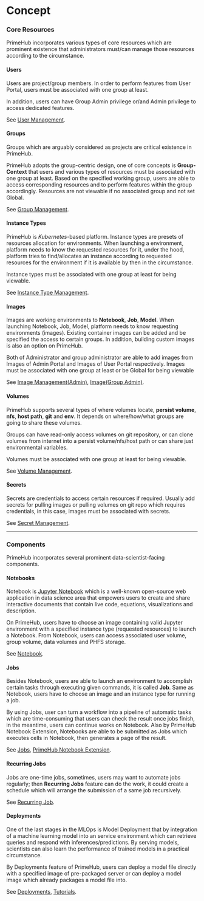 # Concept

### Core Resources

PrimeHub incorporates various types of core resources which are prominent existence that administrators must/can manage those resources according to the circumstance.

#### Users

Users are project/group members. In order to perform features from User Portal, users must be associated with one group at least.

In addition, users can have Group Admin privilege or/and Admin privilege to access dedicated features.

See [User Management](../../../guides/administrator-guide/user-management.md).

#### Groups

Groups which are arguably considered as projects are critical existence in PrimeHub.

PrimeHub adopts the group-centric design, one of core concepts is **Group-Context** that users and various types of resources must be associated with one group at least. Based on the specified working group, users are able to access corresponding resources and to perform features within the group accordingly. Resources are not viewable if no associated group and not set Global.

See [Group Management](../../../guides/administrator-guide/group-management.md).

#### Instance Types

PrimeHub is _Kubernetes_-based platform. Instance types are presets of resources allocation for environments. When launching a environment, platform needs to know the requested resources for it, under the hood, platform tries to find/allocates an instance according to requested resources for the environment if it is available by then in the circumstance.

Instance types must be associated with one group at least for being viewable.

See [Instance Type Management](../../../guides/administrator-guide/instance-type-management/).

#### Images

Images are working environments to **Notebook**, **Job**, **Model**. When launching Notebook, Job, Model, platform needs to know requesting environments (images). Existing container images can be added and be specified the access to certain groups. In addition, building custom images is also an option on PrimeHub.

Both of Administrator and group administrator are able to add images from Images of Admin Portal and Images of User Portal respectively. Images must be associated with one group at least or be Global for being viewable

See [Image Management(Admin)](../../../guides/administrator-guide/image-management/), [Image(Group Admin)](../../../guides/user-guide/group-admin/images.md).

#### Volumes

PrimeHub supports several types of where volumes locate, **persist volume**, **nfs**, **host path**, **git** and **env**. It depends on where/how/what groups are going to share these volumes.

Groups can have read-only access volumes on git repository, or can clone volumes from internet into a persist volume/nfs/host path or can share just environmental variables.

Volumes must be associated with one group at least for being viewable.

See [Volume Management](../../../guides/administrator-guide/volume-management/).

#### Secrets

Secrets are credentials to access certain resources if required. Usually add secrets for pulling images or pulling volumes on git repo which requires credentials, in this case, images must be associated with secrets.

See [Secret Management](../../../guides/administrator-guide/secret-management.md).

***

### Components

PrimeHub incorporates several prominent data-scientist-facing components.

#### Notebooks

Notebook is [Jupyter Notebook](https://jupyter.org/) which is a well-known open-source web application in data science area that empowers users to create and share interactive documents that contain live code, equations, visualizations and description.

On PrimeHub, users have to choose an image containing valid Jupyter environment with a specified instance type (requested resources) to launch a Notebook. From Notebook, users can access associated user volume, group volume, data volumes and PHFS storage.

See [Notebook](../../../technology/concept/broken-reference/).

#### Jobs

Besides Notebook, users are able to launch an environment to accomplish certain tasks through executing given commands, it is called **Job**. Same as Notebook, users have to choose an image and an instance type for running a job.

By using Jobs, user can turn a workflow into a pipeline of automatic tasks which are time-consuming that users can check the result once jobs finish, in the meantime, users can continue works on Notebook. Also by PrimeHub Notebook Extension, Notebooks are able to be submitted as Jobs which executes cells in Notebook, then generates a page of the result.

See [Jobs](../../../guides/user-guide/jobs/jobs-recurring-jobs.md), [PrimeHub Notebook Extension](../../../guides/user-guide/notebooks/primehub-notebook-extension/).

#### Recurring Jobs

Jobs are one-time jobs, sometimes, users may want to automate jobs regularly; then **Recurring Jobs** feature can do the work, it could create a schedule which will arrange the submission of a same job recursively.

See [Recurring Job](../../../guides/user-guide/jobs/jobs-recurring-jobs.md#recurring-jobs).

#### Deployments

One of the last stages in the MLOps is Model Deployment that by integration of a machine learning model into an service environment which can retrieve queries and respond with inferences/predictions. By serving models, scientists can also learn the performance of trained models in a practical circumstance.

By Deployments feature of PrimeHub, users can deploy a model file directly with a specified image of pre-packaged server or can deploy a model image which already packages a model file into.

See [Deployments](../../../technology/concept/broken-reference/), [Tutorials](../../../guides/user-guide/deployments/tutorial/).
